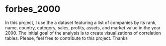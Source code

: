 # forbes_2000
In this project, I use the a dataset featuring a list of companies by its rank, name, country, category, sales, profits, assets, 
and market value in the year 2000. The initial goal of the analysis is to create visualizations of correlation tables.
Please, feel free to contribute to this project.
Thanks

